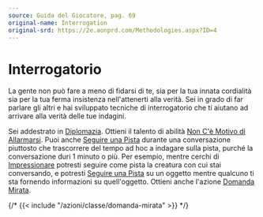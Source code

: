 ```yaml
---
source: Guida del Giocatore, pag. 69
original-name: Interrogation
original-srd: https://2e.aonprd.com/Methodologies.aspx?ID=4
---
```


# Interrogatorio

La gente non può fare a meno di fidarsi di te, sia per la tua innata cordialità
sia per la tua ferma insistenza nell'attenerti alla verità. Sei in grado di far
parlare gli altri e hai sviluppato tecniche di interrogatorio che ti aiutano ad
arrivare alla verità delle tue indagini.

Sei addestrato in [Diplomazia](/abilita/diplomazia). Ottieni il talento di
abilità
[Non C'è Motivo di Allarmarsi](/talenti/generici/non-c-e-motivo-di-allarmarsi).
Puoi anche [Seguire una Pista](/azioni/classe/seguire-una-pista) durante una
conversazione piuttosto che trascorrere del tempo ad hoc a indagare sulla pista,
purché la conversazione duri 1 minuto o più. Per esempio, mentre cerchi di
[Impressionare](/azioni/abilita/impressionare) potresti seguire come pista la
creatura con cui stai conversando, e potresti
[Seguire una Pista](/azioni/classe/seguire-una-pista) su un oggetto mentre
qualcuno ti sta fornendo informazioni su quell'oggetto. Ottieni anche l'azione
[Domanda Mirata](/azioni/classe/domanda-mirata).

{/* {{< include "/azioni/classe/domanda-mirata" >}} */}
